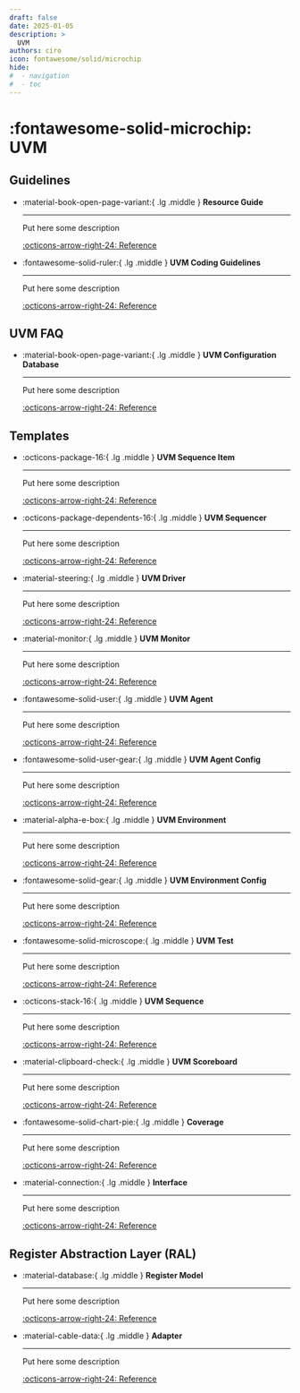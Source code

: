 ```yaml
---
draft: false
date: 2025-01-05
description: >
  UVM
authors: ciro
icon: fontawesome/solid/microchip
hide: 
#  - navigation
#  - toc
---
```


# :fontawesome-solid-microchip: UVM

## Guidelines

<div class="grid cards" markdown>

- :material-book-open-page-variant:{ .lg .middle } __Resource Guide__

    ---

    Put here some description

    [:octicons-arrow-right-24: Reference](guidelines/resource-guide.md)

- :fontawesome-solid-ruler:{ .lg .middle } __UVM Coding Guidelines__

    ---

    Put here some description

    [:octicons-arrow-right-24: Reference](guidelines/coding-guidelines.md)

</div>

## UVM FAQ

<div class="grid cards" markdown>

- :material-book-open-page-variant:{ .lg .middle } __UVM Configuration Database__

    ---

    Put here some description

    [:octicons-arrow-right-24: Reference](faq/uvm_config_db.md)

</div>

## Templates

<div class="grid cards" markdown>

- :octicons-package-16:{ .lg .middle } __UVM Sequence Item__

    ---

    Put here some description

    [:octicons-arrow-right-24: Reference](templates/sequence-item.md)

- :octicons-package-dependents-16:{ .lg .middle } __UVM Sequencer__

    ---

    Put here some description

    [:octicons-arrow-right-24: Reference](templates/sequencer.md)

- :material-steering:{ .lg .middle } __UVM Driver__

    ---

    Put here some description

    [:octicons-arrow-right-24: Reference](templates/driver.md)

- :material-monitor:{ .lg .middle } __UVM Monitor__

    ---

    Put here some description

    [:octicons-arrow-right-24: Reference](templates/monitor.md)

- :fontawesome-solid-user:{ .lg .middle } __UVM Agent__

    ---

    Put here some description

    [:octicons-arrow-right-24: Reference](templates/agent.md)

- :fontawesome-solid-user-gear:{ .lg .middle } __UVM Agent Config__

    ---

    Put here some description

    [:octicons-arrow-right-24: Reference](templates/agent-config.md)

- :material-alpha-e-box:{ .lg .middle } __UVM Environment__

    ---

    Put here some description

    [:octicons-arrow-right-24: Reference](templates/env.md)

- :fontawesome-solid-gear:{ .lg .middle } __UVM Environment Config__

    ---

    Put here some description

    [:octicons-arrow-right-24: Reference](templates/env-config.md)

- :fontawesome-solid-microscope:{ .lg .middle } __UVM Test__

    ---

    Put here some description

    [:octicons-arrow-right-24: Reference](templates/test.md)

- :octicons-stack-16:{ .lg .middle } __UVM Sequence__

    ---

    Put here some description

    [:octicons-arrow-right-24: Reference](templates/sequence.md)

- :material-clipboard-check:{ .lg .middle } __UVM Scoreboard__

    ---

    Put here some description

    [:octicons-arrow-right-24: Reference](templates/scoreboard.md)

- :fontawesome-solid-chart-pie:{ .lg .middle } __Coverage__

    ---

    Put here some description

    [:octicons-arrow-right-24: Reference](templates/coverage.md)

- :material-connection:{ .lg .middle } __Interface__

    ---

    Put here some description

    [:octicons-arrow-right-24: Reference](templates/interface.md)

</div>

## Register Abstraction Layer (RAL)

<div class="grid cards" markdown>

- :material-database:{ .lg .middle } __Register Model__

    ---

    Put here some description

    [:octicons-arrow-right-24: Reference](guidelines/resource-guide.md)

- :material-cable-data:{ .lg .middle } __Adapter__

    ---

    Put here some description

    [:octicons-arrow-right-24: Reference](guidelines/resource-guide.md)

</div>

